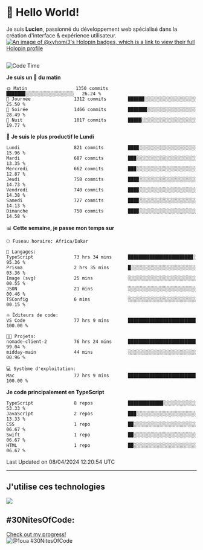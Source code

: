 # 👋 Hello World!

Je suis **Lucien**, passionné du développement web spécialisé dans la création d'interface & expérience utilisateur.
[![An image of @xyhomi3's Holopin badges, which is a link to view their full Holopin profile](https://holopin.me/xyhomi3)](https://holopin.io/@xyhomi3)

##

<!--START_SECTION:waka-->
![Code Time](http://img.shields.io/badge/Code%20Time-886%20hrs%204%20mins-blue)

**Je suis un 🐤 du matin** 

```text
🌞 Matin                  1350 commits        ███████░░░░░░░░░░░░░░░░░░   26.24 % 
🌆 Journée                1312 commits        ██████░░░░░░░░░░░░░░░░░░░   25.50 % 
🌃 Soirée                 1466 commits        ███████░░░░░░░░░░░░░░░░░░   28.49 % 
🌙 Nuit                   1017 commits        █████░░░░░░░░░░░░░░░░░░░░   19.77 % 
```
📅 **Je suis le plus productif le Lundi** 

```text
Lundi                    821 commits         ████░░░░░░░░░░░░░░░░░░░░░   15.96 % 
Mardi                    687 commits         ███░░░░░░░░░░░░░░░░░░░░░░   13.35 % 
Mercredi                 662 commits         ███░░░░░░░░░░░░░░░░░░░░░░   12.87 % 
Jeudi                    758 commits         ████░░░░░░░░░░░░░░░░░░░░░   14.73 % 
Vendredi                 740 commits         ████░░░░░░░░░░░░░░░░░░░░░   14.38 % 
Samedi                   727 commits         ████░░░░░░░░░░░░░░░░░░░░░   14.13 % 
Dimanche                 750 commits         ████░░░░░░░░░░░░░░░░░░░░░   14.58 % 
```


📊 **Cette semaine, je passe mon temps sur** 

```text
🕑︎ Fuseau horaire: Africa/Dakar

💬 Langages: 
TypeScript               73 hrs 34 mins      ████████████████████████░   95.36 % 
Prisma                   2 hrs 35 mins       █░░░░░░░░░░░░░░░░░░░░░░░░   03.36 % 
Image (svg)              25 mins             ░░░░░░░░░░░░░░░░░░░░░░░░░   00.55 % 
JSON                     21 mins             ░░░░░░░░░░░░░░░░░░░░░░░░░   00.46 % 
TSConfig                 6 mins              ░░░░░░░░░░░░░░░░░░░░░░░░░   00.15 % 

🔥 Éditeurs de code: 
VS Code                  77 hrs 9 mins       █████████████████████████   100.00 % 

🐱‍💻 Projets: 
nomade-client-2          76 hrs 24 mins      █████████████████████████   99.04 % 
midday-main              44 mins             ░░░░░░░░░░░░░░░░░░░░░░░░░   00.96 % 

💻 Système d'exploitation: 
Mac                      77 hrs 9 mins       █████████████████████████   100.00 % 
```

**Je code principalement en TypeScript** 

```text
TypeScript               8 repos             █████████████░░░░░░░░░░░░   53.33 % 
JavaScript               2 repos             ███░░░░░░░░░░░░░░░░░░░░░░   13.33 % 
CSS                      1 repo              ██░░░░░░░░░░░░░░░░░░░░░░░   06.67 % 
Swift                    1 repo              ██░░░░░░░░░░░░░░░░░░░░░░░   06.67 % 
HTML                     1 repo              ██░░░░░░░░░░░░░░░░░░░░░░░   06.67 % 
```




 Last Updated on 08/04/2024 12:20:54 UTC
<!--END_SECTION:waka-->
---

## J'utilise ces technologies

<p align="left">
  <a href="https://skillicons.dev">
    <img src="https://skillicons.dev/icons?i=ts,js,md,scss,tailwind,react,redux,docker,express,astro,vite,nextjs,vercel,figma,ableton" />
  </a>
</p>

## #30NitesOfCode:
  [Check out my progress!](https://www.codedex.io/@1oua/30-nites-of-code)  
  ![@1oua #30NitesOfCode](https://www.codedex.io/api/petStatus?user=1oua)
